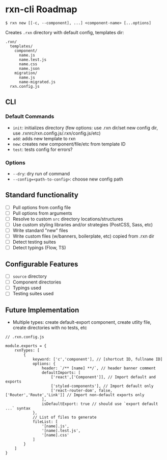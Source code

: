 # rxn-cli Roadmap

`$ rxn new [[-c, --component], ...] <component-name> [...options]`

Creates `.rxn` directory with default config, templates dir:

```
.rxn/
  templates/
    component/
      name.js
      name.test.js
      name.css
      name.json
    migration/
      name.js
      name-migrated.js
  rxn.config.js
```

## CLI

### Default Commands

- `init`: initializes directory (few options: use .rxn dir/set new config dir, use .rxnrc/rxn.config.js/.rxn/config.js/etc)
- `add`: adds new template to rxn
- `new`: creates new component/file/etc from template ID
- `test`: tests config for errors?

### Options

- `--dry`: dry run of command
- `--config=<path-to-config>`: choose new config path 


## Standard functionality

- [ ] Pull options from config file
- [ ] Pull options from arguments
- [ ] Resolve to custom `src` directory locations/structures
- [ ] Use custom styling libraries and/or strategies (PostCSS, Sass, etc)
- [ ] Write standard "new" files
- [ ] Write custom files (w/banners, boilerplate, etc) copied from .rxn dir
- [ ] Detect testing suites
- [ ] Detect typings (Flow, TS)

## Configurable Features

- [ ] `source` directory
- [ ] Component directories
- [ ] Typings used
- [ ] Testing suites used

## Future Implementation

- Multiple types: create default-export component, create utlity file, create directories with no tests, etc

```
// .rxn.config.js

module.exports = {
    rxnTypes: [
        {
            keyword: ['c','component'], // [shortcut ID, fullname ID]
            options: {
                header: `/** [name] **/`, // header banner comment
                defaultImports: [
                    ['react',['Component']], // Import default and exports
                    ['styled-components'], // Import default only
                    ['react-router-dom', false, ['Router','Route','Link']] // Import non-default exports only
                ],
                isDefaultExport: true // should use `export default ...` syntax
            },
            // List of files to generate
            fileList: [
                '[name].js',
                '[name].test.js',
                '[name].css'
            ]
        }
    ]
}
```